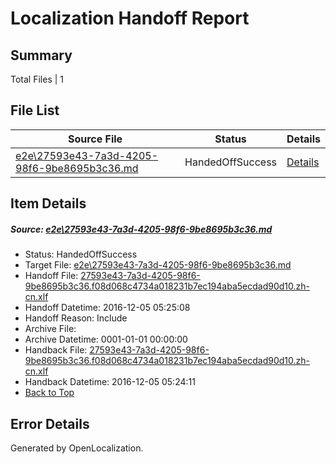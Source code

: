 # <a name='report-top'></a> Localization Handoff Report

## Summary
 Total Files | 1

## File List
 Source File | Status | Details 
 ----------- | ------ | ------- 
 [e2e\27593e43-7a3d-4205-98f6-9be8695b3c36.md](https://github.com/OpenLocalizationTestOrg/ol-test0/blob/3c3d2f0f0bf5c7d48bae4483d8107300c3e331ab/e2e/27593e43-7a3d-4205-98f6-9be8695b3c36.md) | HandedOffSuccess | [Details](#45cd059332bf745ac5c44666450f7b62a803ff511)

## Item Details
##### <a name='45cd059332bf745ac5c44666450f7b62a803ff511'></a> Source: [e2e\27593e43-7a3d-4205-98f6-9be8695b3c36.md](https://github.com/OpenLocalizationTestOrg/ol-test0/blob/3c3d2f0f0bf5c7d48bae4483d8107300c3e331ab/e2e/27593e43-7a3d-4205-98f6-9be8695b3c36.md)
* Status: HandedOffSuccess
* Target File: [e2e\27593e43-7a3d-4205-98f6-9be8695b3c36.md](https://github.com/OpenLocalizationTestOrg/ol-test0-zhcn/blob/28a756faa23daa9297780c23e430d6a55cd60667/e2e/27593e43-7a3d-4205-98f6-9be8695b3c36.md)
* Handoff File: [27593e43-7a3d-4205-98f6-9be8695b3c36.f08d068c4734a018231b7ec194aba5ecdad90d10.zh-cn.xlf](https://github.com/OpenLocalizationTestOrg/ol-test0-handoff/blob/ae5be6cd4f253e71fc27749fe3bebe917ff913f3/ol-handoff/OpenLocalizationTestOrg/ol-test0-zhcn/shujia/ht/27593e43-7a3d-4205-98f6-9be8695b3c36.f08d068c4734a018231b7ec194aba5ecdad90d10.zh-cn.xlf)
* Handoff Datetime: 2016-12-05 05:25:08
* Handoff Reason: Include
* Archive File: 
* Archive Datetime: 0001-01-01 00:00:00
* Handback File: [27593e43-7a3d-4205-98f6-9be8695b3c36.f08d068c4734a018231b7ec194aba5ecdad90d10.zh-cn.xlf](https://github.com/OpenLocalizationTestOrg/ol-test0-handback/blob/c19848cf46ef0561d9cb347be5d71afcb2baf601/ol-handback/OpenLocalizationTestOrg/ol-test0-zhcn/shujia/ht/27593e43-7a3d-4205-98f6-9be8695b3c36.f08d068c4734a018231b7ec194aba5ecdad90d10.zh-cn.xlf)
* Handback Datetime: 2016-12-05 05:24:11
* [Back to Top](#report-top)


## Error Details

Generated by OpenLocalization.
